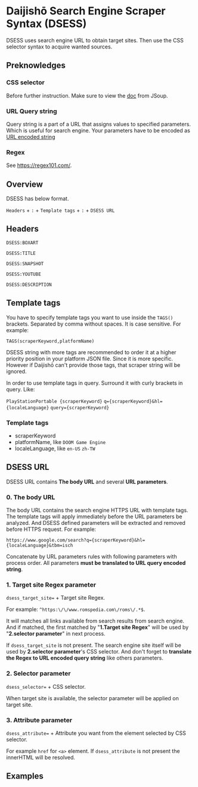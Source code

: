 # Daijishō Search Engine Scraper Syntax (DSESS)

DSESS uses search engine URL to obtain target sites. Then use the CSS selector syntax to acquire wanted sources.

## Preknowledges
### CSS selector
Before further instruction. Make sure to view the [doc](https://jsoup.org/cookbook/extracting-data/selector-syntax) from JSoup.

### URL Query string
Query string is a part of a URL that assigns values to specified parameters. Which is useful for search engine.
Your parameters have to be encoded as [URL encoded string](https://www.urlencoder.org/)

### Regex
See https://regex101.com/.

## Overview
DSESS has below format.

`Headers` + `:` + `Template tags` + `:` + `DSESS URL`

## Headers
`DSESS:BOXART`

`DSESS:TITLE`

`DSESS:SNAPSHOT`

`DSESS:YOUTUBE`

`DSESS:DESCRIPTION`

## Template tags
You have to specify template tags you want to use inside the `TAGS()` brackets. Separated by comma without spaces. It is case sensitive. For example:

`TAGS(scraperKeyword,platformName)`

DSESS string with more tags are recommended to order it at a higher priority position in your platform JSON file. Since it is more specific. However if Daijishō can't provide those tags, that scraper string will be ignored.

In order to use template tags in query. Surround it with curly brackets in query. Like:

`PlayStationPortable {scraperKeyword}` `q={scraperKeyword}&hl={localeLanguage}` `query={scraperKeyword}`

### Template tags
- scraperKeyword
- platformName, like `DOOM Game Engine`
- localeLanguage, like `en-US` `zh-TW`


## DSESS URL
DSESS URL contains **The body URL** and several **URL parameters**.

### 0. The body URL
The body URL contains the search engine HTTPS URL with template tags. The template tags will apply immediately before the URL parameters be analyzed. And DSESS defined parameters will be extracted and removed before HTTPS request. For example:

`https://www.google.com/search?q={scraperKeyword}&hl={localeLanguage}&tbm=isch`

Concatenate by URL parameters rules with following parameters with process order.
All parameters **must be translated to URL query encoded string**.

### 1. Target site Regex parameter
`dsess_target_site=` + Target site Regex.

For example: `^https:\/\/www.romspedia.com\/roms\/.*$`.

It will matches all links available from search results from search engine. And if matched, the first matched by "**1.Target site Regex**"  will be used by "**2.selector parameter**" in next process.


If `dsess_target_site` is not present. The search engine site itself will be used by **2.selector parameter**'s CSS selector.
And don't forget to **translate the Regex to URL encoded query string** like others parameters.

### 2. Selector parameter
`dsess_selector=` + CSS selector.

When target site is available, the selector parameter will be applied on target site.

### 3. Attribute parameter
`dsess_attribute=` + Attribute you want from the element selected by CSS selector.

For example `href` for `<a>` element.
If `dsess_attribute` is not present the innerHTML will be resolved.

## Examples
<!-- `DSESS:BOXART:TAGS("template tags"):"DSESS URL"` -->

